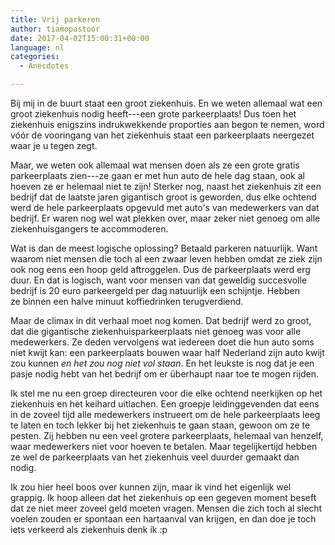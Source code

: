 ```yaml
---
title: Vrij parkeren
author: tiamopastoor
date: 2017-04-02T15:00:31+00:00
language: nl
categories:
  - Anecdotes

---
```

Bij mij in de buurt staat een groot ziekenhuis. En we weten allemaal wat een groot ziekenhuis nodig heeft---een grote parkeerplaats! Dus toen het ziekenhuis enigszins indrukwekkende proporties aan begon te nemen, word vóór de vooringang van het ziekenhuis staat een parkeerplaats neergezet waar je u tegen zegt.

Maar, we weten ook allemaal wat mensen doen als ze een grote gratis parkeerplaats zien---ze gaan er met hun auto de hele dag staan, ook al hoeven ze er helemaal niet te zijn! Sterker nog, naast het ziekenhuis zit een bedrijf dat de laatste jaren gigantisch groot is geworden, dus elke ochtend werd de hele parkeerplaats opgevuld met auto's van medewerkers van dat bedrijf. Er waren nog wel wat plekken over, maar zeker niet genoeg om alle ziekenhuisgangers te accommoderen.


Wat is dan de meest logische oplossing? Betaald parkeren natuurlijk. Want waarom niet mensen die toch al een zwaar leven hebben omdat ze ziek zijn ook nog eens een hoop geld aftroggelen. Dus de parkeerplaats werd erg duur. En dat is logisch, want voor mensen van dat geweldig succesvolle bedrijf is 20 euro parkeergeld per dag natuurlijk een schijntje. Hebben ze binnen een halve minuut koffiedrinken terugverdiend.

Maar de climax in dit verhaal moet nog komen. Dat bedrijf werd zo groot, dat die gigantische ziekenhuisparkeerplaats niet genoeg was voor alle medewerkers. Ze deden vervolgens wat iedereen doet die hun auto soms niet kwijt kan: een parkeerplaats bouwen waar half Nederland zijn auto kwijt zou kunnen _en het zou nog niet vol staan_. En het leukste is nog dat je een pasje nodig hebt van het bedrijf om er überhaupt naar toe te mogen rijden.

Ik stel me nu een groep directeuren voor die elke ochtend neerkijken op het ziekenhuis en het keihard uitlachen. Een groepje leidinggevenden dat eens in de zoveel tijd alle medewerkers instrueert om de hele parkeerplaats leeg te laten en toch lekker bij het ziekenhuis te gaan staan, gewoon om ze te pesten. Zij hebben nu een veel grotere parkeerplaats, helemaal van henzelf, waar medewerkers niet voor hoeven te betalen. Maar tegelijkertijd hebben ze wel de parkeerplaats van het ziekenhuis veel duurder gemaakt dan nodig.

Ik zou hier heel boos over kunnen zijn, maar ik vind het eigenlijk wel grappig. Ik hoop alleen dat het ziekenhuis op een gegeven moment beseft dat ze niet meer zoveel geld moeten vragen. Mensen die zich toch al slecht voelen zouden er spontaan een hartaanval van krijgen, en dan doe je toch iets verkeerd als ziekenhuis denk ik :p